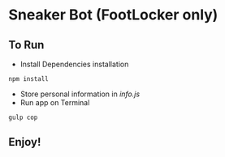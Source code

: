 # Sneaker Bot (FootLocker only)
## To Run
- Install Dependencies
installation
```
npm install
```
- Store personal information in *info.js*
- Run app on Terminal
```
gulp cop
```

## Enjoy!
